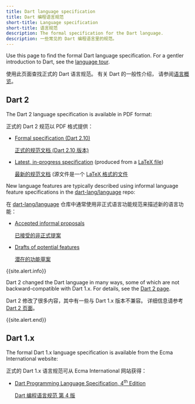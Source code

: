 ```yaml
---
title: Dart language specification
title: Dart 编程语言规范
short-title: Language specification
short-title: 语言规范
description: The formal specification for the Dart language.
description: 一些常见的 Dart 编程语言里的规范。
---
```


Use this page to find the formal Dart language specification.
For a gentler introduction to Dart, see the
[language tour](/guides/language/language-tour).

使用此页面查找正式的 Dart 语言规范。 有关 Dart 的一般性介绍，
请参阅[语言概览](/guides/language/language-tour)。

## Dart 2

The Dart 2 language specification is available in PDF format:

正式的 Dart 2 规范以 PDF 格式提供：

  * [Formal specification (Dart 2.10)][formal spec]

    [正式的规范文档 (Dart 2.10 版本)][formal spec]

  * [Latest, in-progress specification][latest draft]
    (produced from a [LaTeX file][])

    [最新的规范文档][latest draft]
    (源文件是一个 [LaTeX 格式的文件][LaTeX file]

[formal spec]: /guides/language/specifications/DartLangSpec-v2.10.pdf
[latest draft]: https://spec.dart.dev/DartLangSpecDraft.pdf
[LaTeX file]: https://github.com/dart-lang/language/blob/master/specification/dartLangSpec.tex


New language features are typically described using 
informal language feature specifications in the [dart-lang/language][] repo:

在 [dart-lang/language][] 仓库中通常使用非正式语言功能规范来描述新的语言功能：

  * [Accepted informal proposals][]

    [已接受的非正式提案][Accepted informal proposals]

  * [Drafts of potential features][]

    [潜在的功能草案][Drafts of potential features]

[dart-lang/language]: https://github.com/dart-lang/language
[Accepted informal proposals]: https://github.com/dart-lang/language/tree/master/accepted
[Drafts of potential features]: https://github.com/dart-lang/language/tree/master/working

{{site.alert.info}}

  Dart 2 changed the Dart language in many ways, some of which are not
  backward-compatible with Dart 1.x.
  For details, see the [Dart 2 page](/dart-2).
  
  Dart 2 修改了很多内容，其中有一些与 Dart 1.x 版本不兼容。
  详细信息请参考 [Dart 2 页面](/dart-2)。

{{site.alert.end}}

## Dart 1.x

The formal Dart 1.x language specification is available from
the Ecma International website:

正式的 Dart 1.x 语言规范可从 Ecma International 网站获得：

* <a href="https://www.ecma-international.org/publications-and-standards/standards/ecma-408/"
   target="_blank" rel="noopener">Dart Programming Language Specification, 4<sup>th</sup> Edition</a>

  <a href="http://www.ecma-international.org/publications/files/ECMA-ST/ECMA-408.pdf"
   target="_blank" rel="noopener">Dart 编程语言规范 第 4 版</a>

